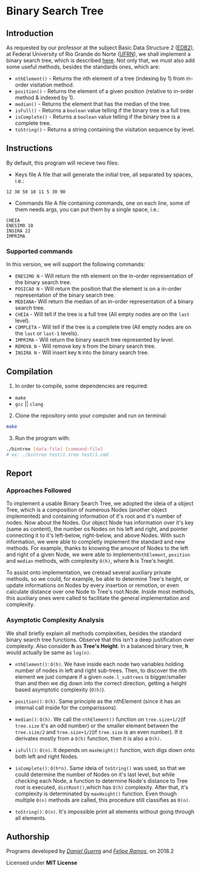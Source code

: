 # Binary Search Tree

## Introduction

As requested by our professor at the subject Basic Data Structure 2 ([EDB2](https://sigaa.ufrn.br/sigaa/public/departamento/componentes.jsf)), at Federal University of Rio Grande do Norte ([UFRN](https://ufrn.com.br)), we shall implement a binary search tree, which is described [here](https://en.wikipedia.org/wiki/Binary_search_tree). Not only that, we must also add some useful methods, besides the standards ones, which are:
+ `nthElement()` - Returns the nth element of a tree (indexing by 1) from in-order visitation method.
+ `position()` - Returns the element of a given position (relative to in-order method & indexed by 1).
+ `median()` - Returns the element that has the median of the tree.
+ `isFull()` - Returns a `boolean` value telling if the binary tree is a full tree.
+ `isComplete()` - Returns a `boolean` value telling if the binary tree is a complete tree.
+ `toString()` - Returns a string containing the visitation sequence by level.

## Instructions
By default, this program will recieve two files:
+ Keys file
A file that will generate the initial tree, all separated by spaces, i.e.:
```
12 30 50 10 11 5 30 90
```

+ Commands file
A file containing commands, one on each line, some of them needs args, you can put them by a single space, i.e.:
```
CHEIA
ENESIMO 10
INSIRA 22
IMPRIMA
```

### Supported commands
In this version, we will support the following commands:
+ `ENESIMO N` - Will return the nth element on the in-order representation of the binary search tree.
+ `POSICAO N` - Will return the position that the element is on a in-order representation of the binary search tree.
+ `MEDIANA`- Will return the median of an in-order representation of a binary search tree.
+ `CHEIA` - Will tell if the tree is a full tree (All empty nodes are on the `last` level).
+ `COMPLETA` - Will tell if the tree is a complete tree (All empty nodes are on the `last` or `last-1` levels).
+ `IMPRIMA` - Will return the binary search tree represented by level.
+ `REMOVA N` - Will remove key `N` from the binary search tree.
+ `INSIRA N` - Will insert key `N` into the binary search tree.


## Compilation

1. In order to compile, some dependencies are required:
+ `make`
+ `gcc` || `clang` 
2. Clone the repository onto your computer and run on terminal:
```bash
make
```
3. Run the program with:
```bash
./bintree [data-file] [command-file]
# ex: ./bintree test/1.tree test/1.cmd
```

## Report

### Approaches Followed

To implement a usable Binary Search Tree, we adopted the ideia of a object Tree, which is a composition of numerous Nodes (another object implemented) and containing information of it's root and it's number of nodes. Now about the Nodes. Our object Node has information over it's key (same as content), the number os Nodes on his left and right, and pointer connecting it to it's left-below, right-below, and above Nodes.
With such information, we were able to completly implement the standard and new methods. For example, thanks to knowing the amount of Nodes to the left and right of a given Node, we were able to implement`nthElement`, `position` and `median` methods, with complexity `O(h)`, where **h** is Tree's height.

To assist onto implementation, we cretead several auxiliary private methods, so we could, for example, be able to determine Tree's height, or update informations on Nodes by every insertion or remotion, or even calculate distance over one Node to Tree's root Node. Inside most methods, this auxiliary ones were called to facilitate the general implementation and complexity.

### Asymptotic Complexity Analysis

We shall briefly explain all methods complexities, besides the standard binary search tree functions. Observe that this isn't a deep justification over complexity. Also consider **h** as **Tree's Height**. In a balanced binary tree, **h** would actually be same as `log(n)`.

+ `nthElement()`: `O(h)`. We have inside each node two variables holding number of nodes in left and right sub-trees. Then, to discover the nth element we just compare if a given `node.l_subtrees` is bigger/smaller than and then we dig down into the correct direction, getting a height based asymptotic complexity (`O(h)`).

+ `position()`: `O(h)`. Same principle as the nthElement (since it has an internal call inside for the comparissons).

+ `median()`: `O(h)`. We call the `nthElement()` function on `tree.size+1/2`(if `tree.size` it's an odd number) or the smaller element between the `tree.size/2` and `tree.size+1/2`(if `tree.size` is an even number). If it derivates mostly from a `O(h)` function, then it is also a `O(h)`.

+ `isFull()`: `O(n)`. It depends on `maxHeight()` function, wich digs down onto both left and right Nodes.

+ `isComplete()`: `O(h*n)`. Same ideia of `toString()` was used, so that we could determine the number of Nodes on it's last level, but while checking each Node, a function to determine Node's distance to Tree root is executed, `distRoot()`,which has `O(h)` complexity. After that, it's complexity is determinated by `maxHeight()` function. Even though multiple `O(n)` methods are called, this procedure still classifies as `O(n)`.

+ `toString()`: `O(n)`. It's impossible print all elements without going through all elements.

## Authorship

Programs developed by [_Daniel Guerra_](https://github.com/Codigos-de-Guerra)  and [_Felipe Ramos_](https://github.com/FelipeCRamos), on 2018.2

Licensed under **MIT License**
